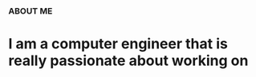 ### ABOUT ME
<html>
 
 <head>

 
 
 
 
 
 
 
 
 
 
 
 
 
 
 
 
 
 
 
 </head>
 <h1> I am a computer engineer that is really passionate about working on </h1>
</html>
<!--
**jbichene95/jbichene95** is a ✨ _special_ ✨ repository because its `README.md` (this file) appears on your GitHub profile.

Here are some ideas to get you started:

- 🔭 I’m currently working on ...
- 🌱 I’m currently learning ...
- 👯 I’m looking to collaborate on ...
- 🤔 I’m looking for help with ...
- 💬 Ask me about ...
- 📫 How to reach me: ...
- 😄 Pronouns: ...
- ⚡ Fun fact: ...
-->
